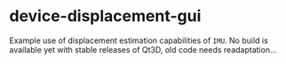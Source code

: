 device-displacement-gui
=======================

Example use of displacement estimation capabilities of `IMU`. No build is available yet with stable releases of Qt3D,
old code needs readaptation...
